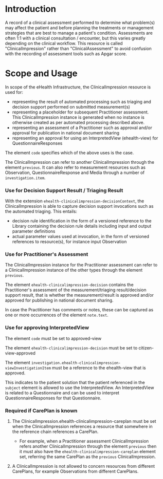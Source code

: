 # Introduction
A record of a clinical assessment performed to determine what problem(s) may affect
the patient and before planning the treatments or management strategies that are best
to manage a patient's condition. Assessments are often 1:1 with a clinical consultation / encounter,
but this varies greatly depending on the clinical workflow. This resource is called
"ClinicalImpression" rather than "ClinicalAssessment" to avoid confusion with the recording
of assessment tools such as Apgar score.

# Scope and Usage
In scope of the eHealth Infrastructure, the ClinicalImpression resource is used for:

* representing the result of automated processing such as triaging and decision support performed on submitted measurement(s)
* representing a placeholder for subsequent Practitioner assessment. This ClinicalImpression instance is generated when no instance is otherwise created as per automated processing described above. 
* representing an assessment of a Practitioner such as approval and/or approval for publication in national document sharing
* representing an approval for using an InterpretedView (ehealth-view) for QuestionnaireResponses

The element `code` specifies which of the above uses is the case.

The ClinicalImpression can refer to another ClinicalImpression through the element `previous`. It can also refer to measurement resources such as Observation, QuestionnaireResponse and Media through 
a number of `investigation.item`.

### Use for Decision Support Result / Triaging Result

With the extension `ehealth-clinicalimpression-decisionContext`, the ClinicalImpression is able to capture decision support invocations such as the automated triaging. This entails:

* decision rule identification in the form of a versioned reference to the Library containing the decision rule details including input and output parameter definitions
* actual parameter values used at invocation, in the form of versioned references to resource(s), for instance input Observation 

### Use for Practitioner's Assessment

The ClinicalImpression instance for the Practitioner assessment can refer to a ClinicalImpression instance of the other types through the element `previous`.

The element `ehealth-clinicalimpression-decision` contains the Practitioner's assessment of the measurement/triaging result/decision support result, that is whether the measurement/result is approved and/or approved for publishing in national document sharing.

In case the Practitioner has comments or notes, these can be captured as one or more occurrences of the element `note.text`. 

### Use for approving InterpretedView
The element `code` must be set to approved-view

The element `ehealth-clinicalimpression-decision` must be set to citizen-view-approved

The element `investigation.ehealth-clinicalimpression-viewInvestigationItem` must be a reference to the ehealth-view that is approved.

This indicates to the patient solution that the patient referenced in the `subject` element is allowed to use the InterpretedView. An InterpretedView is related to a Questionnaire and can be used to interpret QuestionnaireResponses for that Questionnaire. 
 

### Required if CarePlan is known

1. The ClinicalImpression.ehealth-clinicalimpression-careplan must be set when the ClinicalImpression references a resource that somewhere in the reference chain references a CarePlan.

    * For example, when a Practitioner assessment ClinicalImpression refers another ClinicalImpression through the element `previous` then it must also have the `ehealth-clinicalimpression-careplan` element set, referring the same CarePlan as the `previous` ClinicalImpression.

2. A ClinicalImpression is not allowed to concern resources from different CarePlans, for example Observations from different CarePlans.